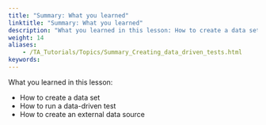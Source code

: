 ```yaml
--- 
title: "Summary: What you learned"
linktitle: "Summary: What you learned"
description: "What you learned in this lesson: How to create a data set How to run a data-driven test How to create an external data source"
weight: 14
aliases: 
    - /TA_Tutorials/Topics/Summary_Creating_data_driven_tests.html
keywords: 
---
```


What you learned in this lesson:

-   How to create a data set
-   How to run a data-driven test
-   How to create an external data source


